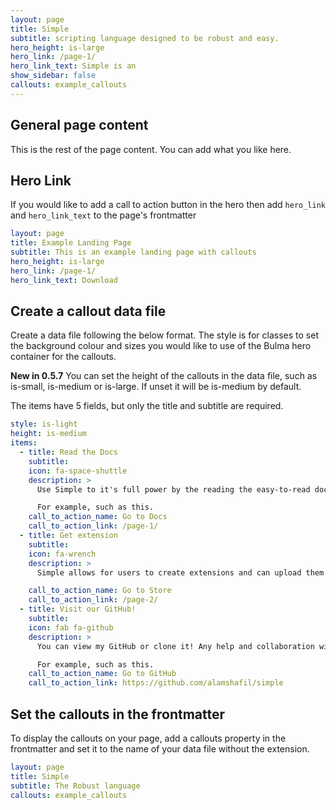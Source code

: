 ```yaml
---
layout: page
title: Simple
subtitle: scripting language designed to be robust and easy.
hero_height: is-large
hero_link: /page-1/
hero_link_text: Simple is an
show_sidebar: false
callouts: example_callouts
---
```


## General page content

This is the rest of the page content. You can add what you like here.

## Hero Link

If you would like to add a call to action button in the hero then add `hero_link` and `hero_link_text` to the page's frontmatter

```yaml
layout: page
title: Example Landing Page
subtitle: This is an example landing page with callouts
hero_height: is-large
hero_link: /page-1/
hero_link_text: Download
```


## Create a callout data file

Create a data file following the below format. The style is for classes to set the background colour and sizes you would like to use of the Bulma hero container for the callouts.

**New in 0.5.7** You can set the height of the callouts in the data file, such as is-small, is-medium or is-large. If unset it will be is-medium by default.

The items have 5 fields, but only the title and subtitle are required. 

```yaml
style: is-light
height: is-medium
items:
  - title: Read the Docs
    subtitle: 
    icon: fa-space-shuttle
    description: >
      Use Simple to it's full power by the reading the easy-to-read documentation!

      For example, such as this. 
    call_to_action_name: Go to Docs
    call_to_action_link: /page-1/
  - title: Get extension
    subtitle: 
    icon: fa-wrench
    description: >
      Simple allows for users to create extensions and can upload them to our extension store!

    call_to_action_name: Go to Store
    call_to_action_link: /page-2/
  - title: Visit our GitHub!
    subtitle: 
    icon: fab fa-github
    description: >
      You can view my GitHub or clone it! Any help and collaboration will help the growth of this project, thank you!

      For example, such as this.
    call_to_action_name: Go to GitHub
    call_to_action_link: https://github.com/alamshafil/simple
```

## Set the callouts in the frontmatter

To display the callouts on your page, add a callouts property in the frontmatter and set it to the name of your data file without the extension.

```yaml
layout: page
title: Simple
subtitle: The Robust language
callouts: example_callouts
```
